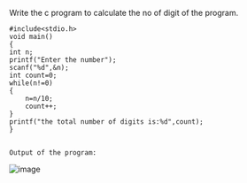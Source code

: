 Write the c program to calculate the no of digit of the program.


    #include<stdio.h>
    void main()
    {
    int n;
    printf("Enter the number");
    scanf("%d",&n);
    int count=0;
    while(n!=0)
    {
        n=n/10;
        count++;
    }
    printf("the total number of digits is:%d",count);
    }


    Output of the program:


![image](https://github.com/AklavyaSangra/Lab/assets/146859465/543f89fc-9c9c-4ce3-a301-833e5a29465a)
